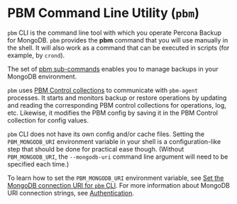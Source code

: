 # PBM Command Line Utility (`pbm`)

`pbm` CLI is the command line tool with which you operate Percona Backup for MongoDB. `pbm` provides the **pbm** command that you will use manually in the shell. It will also
work as a command that can be executed in scripts (for example, by `crond`).

The set of [pbm sub-commands](../reference/pbm-commands.md) enables you to manage backups in your MongoDB environment.

`pbm` uses [PBM Control collections](control-collections.md) to communicate with `pbm-agent` processes. It starts and monitors backup or restore operations by updating and reading the corresponding PBM control collections for operations, log, etc. Likewise, it modifies the PBM config by saving it in the PBM Control collection for config values.

`pbm` CLI does not have its own config and/or cache files. Setting the
`PBM_MONGODB_URI` environment variable in your shell is a
configuration-like step that should be done for practical ease though. (Without
`PBM_MONGODB_URI`, the `--mongodb-uri` command line argument will need to
be specified each time.)

To learn how to set the `PBM_MONGODB_URI` environment variable, see [Set the MongoDB connection URI for `pbm` CLI](../install/configure-authentication.md#set-the-mongodb-connection-uri-for-pbm-cli). For more information about MongoDB URI connection strings, see [Authentication](authentication.md).

